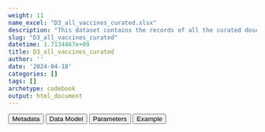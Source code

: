 ```yaml
---
weight: 11
name_excel: "D3_all_vaccines_curated.xlsx"
description: "This dataset contains the records of all the curated doses of all roots of indicators in the instance listed in Table 7 of the SAP. Doses of covid vaccines are included. It is obtained by D3_clean_all_vaccines by excluding records that are duplicates or of bad quality, and after appending the curated covid vaccines"
slug: "D3_all_vaccines_curated"
datetime: 1.7134467e+09
title: D3_all_vaccines_curated
author: ''
date: '2024-04-18'
categories: []
tags: []
archetype: codebook
output: html_document
---
```


<script src="/rmarkdown-libs/core-js/shim.min.js"></script>
<script src="/rmarkdown-libs/react/react.min.js"></script>
<script src="/rmarkdown-libs/react/react-dom.min.js"></script>
<script src="/rmarkdown-libs/reactwidget/react-tools.js"></script>
<script src="/rmarkdown-libs/htmlwidgets/htmlwidgets.js"></script>
<link href="/rmarkdown-libs/reactable/reactable.css" rel="stylesheet" />
<script src="/rmarkdown-libs/reactable-binding/reactable.js"></script>
<div class="tab">
<button class="tablinks" onclick="openCity(event, &#39;Metadata&#39;)" id="defaultOpen">Metadata</button>
<button class="tablinks" onclick="openCity(event, &#39;Data Model&#39;)">Data Model</button>
<button class="tablinks" onclick="openCity(event, &#39;Parameters&#39;)">Parameters</button>
<button class="tablinks" onclick="openCity(event, &#39;Example&#39;)">Example</button>
</div>
<div id="Metadata" class="tabcontent">
<div id="htmlwidget-1" class="reactable html-widget" style="width:auto;height:600px;"></div>
<script type="application/json" data-for="htmlwidget-1">{"x":{"tag":{"name":"Reactable","attribs":{"data":{"medatata_name":["Name of the dataset","Content of the dataset","Unit of observation","Dataset where the list of UoOs is fully listed and with 1 record per UoO","How many observations per UoO","NxUoO","Variables capturing the UoO","Primary key","Parameters",null,null,null,null,null,null,null,null,null,null,null],"metadata_content":["D3_all_vaccines_curated","This dataset contains the records of all the curated doses of all roots of indicators in the instance listed in Table 7 of the SAP. Doses of covid vaccines are included. It is obtained by D3_clean_all_vaccines by excluding records that are duplicates or of bad quality, and after appending the curated covid vaccines","root indicators for all persons in the instance",null,"as many as thedoses for that root_indicator",">= 0","person_id root_indicator dose_curated",null,null,null,null,null,null,null,null,null,null,null,null,null]},"columns":[{"id":"medatata_name","name":"medatata_name","type":"character"},{"id":"metadata_content","name":"metadata_content","type":"character"}],"sortable":false,"searchable":true,"pagination":false,"highlight":true,"bordered":true,"striped":true,"style":{"maxWidth":1800},"height":"600px","dataKey":"13a01174fed7e2cca9863afe33259f36"},"children":[]},"class":"reactR_markup"},"evals":[],"jsHooks":[]}</script>
</div>
<div id="Data Model" class="tabcontent">
<div id="htmlwidget-2" class="reactable html-widget" style="width:auto;height:600px;"></div>
<script type="application/json" data-for="htmlwidget-2">{"x":{"tag":{"name":"Reactable","attribs":{"data":{"VarName":["person_id","date_curated","dose_curated","manufacturer_curated","vacco_id","root_indicator",null,null,null,null,null,null,null,null,null,null,null,null,null,null],"Description":["unique person identifier",null,null,null,"label from the VaccO ontology","root of the indicator, as specified in SAFETY-VAC_indicators_28Mar24, i.e., Table 7 of the Protocol. The same indicator may be populated by multiple VaccoIDs, e.g., the indicator Pol2 may be obtained by a first dose of POL and a second dose of DIP-PER-POL-TET. The two records are copied with root_indicator Pol and doses curated are assigned on the base of the root_indicator",null,null,null,null,null,null,null,null,null,null,null,null,null,null],"Format":["character","date","integer","character","character",null,null,null,null,null,null,null,null,null,null,null,null,null,null,null],"Vocabulary":[null,null,"1, 2 , 3,4",null,"VaccO ontology, as specified in SAFETY-VAC_vaccines_28Mar24","\"MCV\"\r\n\"DTP\"\r\n\"Hib\"\r\n\"HepB\"\r\n\"Pol\"\r\n\"PCV\"\r\n\"Varicella\"\r\n\"BCG\"\r\n\"HPV\"\r\n\"RotaC\"\r\n\"Meningococcal\"\r\n\"Influenza\"\r\n\"Coronavirus\"",null,null,null,null,null,null,null,null,null,null,null,null,null,null],"Parameters":[null,null,null,null,null,null,null,null,null,null,null,null,null,null,null,null,null,null,null,null],"Notes and examples":["from CDM PERSONS",null,"doses higher than the vaccine-specific maximum dosage are excluded",null,"note that the symbol '-' of the original VaccO ontology has been replaced by the symbol '_' because the former cannot be part of a file name in , so examples are\r\n\r\n\"DIP_HEB_PER_POL_TET\"     \r\n\"DIP_HIB_PER_TET\"         \r\n\"DIP_TET\"                 \r\n\"HEB\"                     \r\n\"POL\"                     \r\n\"MEA_MUM_RUB\"             \r\n\"MUM\"                     \r\n\"RVV\"                     \r\n\"COV\"                     \r\n\"HEZ\"                     \r\n\"HIB_POL\"",null,null,null,null,null,null,null,null,null,null,null,null,null,null,null],"Source tables and variables":[null,null,null,null,null,null,null,null,null,null,null,null,null,null,null,null,null,null,null,null],"Retrieved":["yes","yes","yes","yes","yes",null,null,null,null,null,null,null,null,null,null,null,null,null,null,null],"Calculated":[null,null,null,null,null,null,null,null,null,null,null,null,null,null,null,null,null,null,null,null],"Algorithm_id":[null,null,null,null,null,null,null,null,null,null,null,null,null,null,null,null,null,null,null,null],"Rule":[null,null,null,null,null,null,null,null,null,null,null,null,null,null,null,null,null,null,null,null]},"columns":[{"id":"VarName","name":"VarName","type":"character"},{"id":"Description","name":"Description","type":"character"},{"id":"Format","name":"Format","type":"character"},{"id":"Vocabulary","name":"Vocabulary","type":"character"},{"id":"Parameters","name":"Parameters","type":"logical"},{"id":"Notes and examples","name":"Notes and examples","type":"character"},{"id":"Source tables and variables","name":"Source tables and variables","type":"logical"},{"id":"Retrieved","name":"Retrieved","type":"character"},{"id":"Calculated","name":"Calculated","type":"logical"},{"id":"Algorithm_id","name":"Algorithm_id","type":"logical"},{"id":"Rule","name":"Rule","type":"logical"}],"sortable":false,"searchable":true,"pagination":false,"highlight":true,"bordered":true,"striped":true,"style":{"maxWidth":1800},"height":"600px","dataKey":"641db3d1898da23ae91a370d016a94e6"},"children":[]},"class":"reactR_markup"},"evals":[],"jsHooks":[]}</script>
</div>
<div id="Parameters" class="tabcontent">
<div id="htmlwidget-3" class="reactable html-widget" style="width:auto;height:600px;"></div>
<script type="application/json" data-for="htmlwidget-3">{"x":{"tag":{"name":"Reactable","attribs":{"data":{"parameter in the variable name":[null,null,null,null,null,null,null,null,null,null,null,null,null,null,null,null,null,null,null,null],"values":["TUB","DIP_PER_TET","DIP_HEB_PER_POL_TET","DIP_HIB_PER_TET","DIP_TET","HEB","POL","MEA_MUM_RUB","MUM","RVV","COV","HEZ","HIB_POL","PER","DIP_HEB_PER_TET","DIP_HIB_PER_POL_TET","DIP","INF","HIB","MEA"],"name of macro":[null,null,null,null,null,null,null,null,null,null,null,null,null,null,null,null,null,null,null,null]},"columns":[{"id":"parameter in the variable name","name":"parameter in the variable name","type":"logical"},{"id":"values","name":"values","type":"character"},{"id":"name of macro","name":"name of macro","type":"logical"}],"sortable":false,"searchable":true,"pagination":false,"highlight":true,"bordered":true,"striped":true,"style":{"maxWidth":1800},"height":"600px","dataKey":"7e3d8a09a054ca7e28b0e348bfa2ed60"},"children":[]},"class":"reactR_markup"},"evals":[],"jsHooks":[]}</script>
</div>
<div id="Example" class="tabcontent">
<div id="htmlwidget-4" class="reactable html-widget" style="width:auto;height:600px;"></div>
<script type="application/json" data-for="htmlwidget-4">{"x":{"tag":{"name":"Reactable","attribs":{"data":{"person_id":["P001","P001","P002","P002","P002","P003","P003","P003","P003",null,null,null,null,null,null,null,null,null,null,null],"date_curated":["2021-05-02T00:00:00Z","2021-07-27T00:00:00Z","2021-08-20T00:00:00Z","2021-07-30T00:00:00Z","2022-07-30T00:00:00Z","2021-01-01T00:00:00Z","2021-01-25T00:00:00Z","2021-04-01T00:00:00Z","2021-10-12T00:00:00Z",null,null,null,null,null,null,null,null,null,null,null],"dose_curated":[1,2,1,2,1,1,2,3,4,"NA","NA","NA","NA","NA","NA","NA","NA","NA","NA","NA"],"manufacturer_curated":[null,null,"pfizer","pfizer",null,"astrazeneca","astrazeneca","pfizer","moderna",null,null,null,null,null,null,null,null,null,null,null],"vacco_id":["DIP-PER-TET","DIP-PER-TET","COV","COV","HPV","COV","COV","COV","COV",null,null,null,null,null,null,null,null,null,null,null],"root_indicator":["DPT","DPT","Coronavirus","Coronavirus","HPV ","Coronavirus","Coronavirus","Coronavirus","Coronavirus",null,null,null,null,null,null,null,null,null,null,null]},"columns":[{"id":"person_id","name":"person_id","type":"character"},{"id":"date_curated","name":"date_curated","type":"Date"},{"id":"dose_curated","name":"dose_curated","type":"numeric"},{"id":"manufacturer_curated","name":"manufacturer_curated","type":"character"},{"id":"vacco_id","name":"vacco_id","type":"character"},{"id":"root_indicator","name":"root_indicator","type":"character"}],"sortable":false,"searchable":true,"pagination":false,"highlight":true,"bordered":true,"striped":true,"style":{"maxWidth":1800},"height":"600px","dataKey":"7b16e4dd1f92d1eea0529a454b405855"},"children":[]},"class":"reactR_markup"},"evals":[],"jsHooks":[]}</script>
</div>
